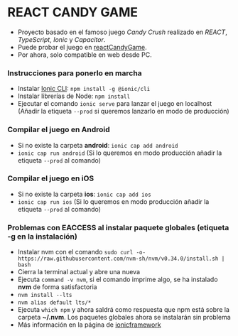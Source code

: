 # REACT CANDY GAME
- Proyecto basado en el famoso juego *Candy Crush* realizado en *REACT*, *TypeScript*, *Ionic* y *Capacitor*.
- Puede probar el juego en [reactCandyGame](https://manuuarizaa/github.io/reactCandyGame).
- Por ahora, solo compatible en web desde PC.

### Instrucciones para ponerlo en marcha
- Instalar [Ionic CLI](https://ionicframework.com/docs/intro/cli): `npm install -g @ionic/cli`
- Instalar librerías de Node: `npm install`
- Ejecutar el comando `ionic serve` para lanzar el juego en localhost (Añadir la etiqueta `--prod` si queremos lanzarlo en modo de producción)

### Compilar el juego en Android
- Si no existe la carpeta **android**: `ionic cap add android`
- `ionic cap run android` (Si lo queremos en modo producción añadir la etiqueta `--prod` al comando)

### Compilar el juego en iOS
- Si no existe la carpeta **ios**: `ionic cap add ios`
- `ionic cap run ios` (Si lo queremos en modo producción añadir la etiqueta `--prod` al comando)

### Problemas con EACCESS al instalar paquete globales (etiqueta -g en la instalación)
- Instalar nvm con el comando `sudo curl -o- https://raw.githubusercontent.com/nvm-sh/nvm/v0.34.0/install.sh | bash`
- Cierra la terminal actual y abre una nueva
- Ejecuta `command -v nvm`, si el comando imprime algo, se ha instalado **nvm** de forma satisfactoria
- `nvm install --lts`
- `nvm alias default lts/*`
- Ejecuta `which npm` y ahora saldrá como respuesta que npm está sobre la carpeta **~/.nvm**. Los paquetes globales ahora se instalarán sin problema
- Más información en la página de [ionicframework](https://ionicframework.com/docs/developing/tips#resolving-permission-errors)


